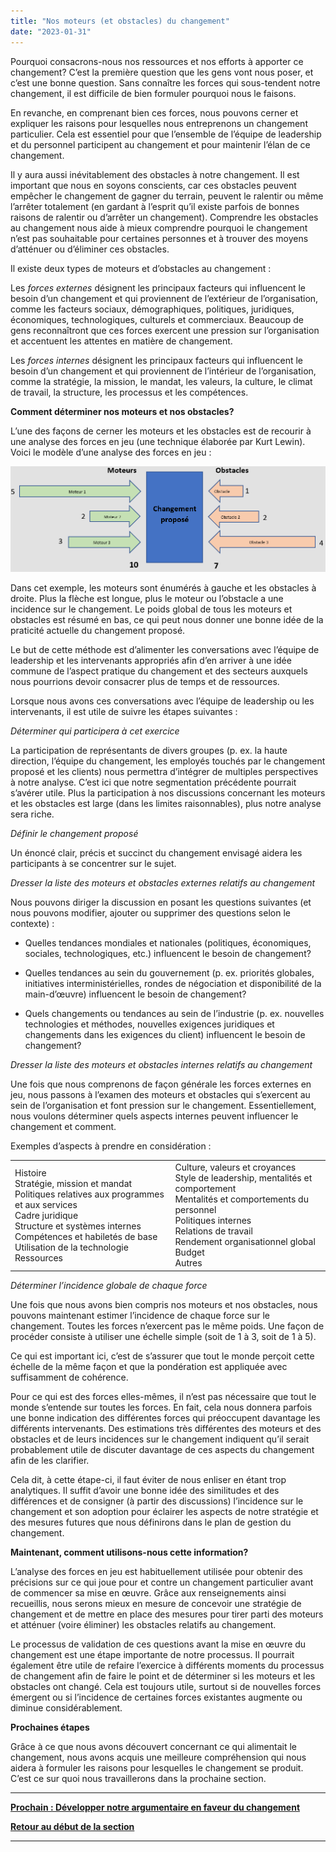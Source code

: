 ```yaml
---
title: "Nos moteurs (et obstacles) du changement"
date: "2023-01-31"
---
```


Pourquoi consacrons-nous nos ressources et nos efforts à apporter ce changement? C’est la première question que les gens vont nous poser, et c’est une bonne question. Sans connaître les forces qui sous-tendent notre changement, il est difficile de bien formuler pourquoi nous le faisons.

En revanche, en comprenant bien ces forces, nous pouvons cerner et expliquer les raisons pour lesquelles nous entreprenons un changement particulier. Cela est essentiel pour que l’ensemble de l’équipe de leadership et du personnel participent au changement et pour maintenir l’élan de ce changement.

Il y aura aussi inévitablement des obstacles à notre changement. Il est important que nous en soyons conscients, car ces obstacles peuvent empêcher le changement de gagner du terrain, peuvent le ralentir ou même l’arrêter totalement (en gardant à l’esprit qu’il existe parfois de bonnes raisons de ralentir ou d’arrêter un changement). Comprendre les obstacles au changement nous aide à mieux comprendre pourquoi le changement n’est pas souhaitable pour certaines personnes et à trouver des moyens d’atténuer ou d’éliminer ces obstacles.

Il existe deux types de moteurs et d’obstacles au changement :

Les _forces externes_ désignent les principaux facteurs qui influencent le besoin d’un changement et qui proviennent de l’extérieur de l’organisation, comme les facteurs sociaux, démographiques, politiques, juridiques, économiques, technologiques, culturels et commerciaux. Beaucoup de gens reconnaîtront que ces forces exercent une pression sur l’organisation et accentuent les attentes en matière de changement.

Les _forces internes_ désignent les principaux facteurs qui influencent le besoin d’un changement et qui proviennent de l’intérieur de l’organisation, comme la stratégie, la mission, le mandat, les valeurs, la culture, le climat de travail, la structure, les processus et les compétences.

**Comment déterminer nos moteurs et nos obstacles?**

L’une des façons de cerner les moteurs et les obstacles est de recourir à une analyse des forces en jeu (une technique élaborée par Kurt Lewin). Voici le modèle d’une analyse des forces en jeu :

![Un carré avec le texte "modification proposée" au milieu. Sur la gauche se trouvent des flèches illustrant la pression que les moteurs du changement exercent sur nous pour qu’on procède au changement. Sur la droite se trouvent des flèches représentant la pression ou l’inertie contre le changement.](images/FLC-Drivers-and-barriers-FR-3.png)

Dans cet exemple, les moteurs sont énumérés à gauche et les obstacles à droite. Plus la flèche est longue, plus le moteur ou l’obstacle a une incidence sur le changement. Le poids global de tous les moteurs et obstacles est résumé en bas, ce qui peut nous donner une bonne idée de la praticité actuelle du changement proposé.

Le but de cette méthode est d’alimenter les conversations avec l’équipe de leadership et les intervenants appropriés afin d’en arriver à une idée commune de l’aspect pratique du changement et des secteurs auxquels nous pourrions devoir consacrer plus de temps et de ressources.

Lorsque nous avons ces conversations avec l’équipe de leadership ou les intervenants, il est utile de suivre les étapes suivantes :

_Déterminer qui participera à cet exercice_

La participation de représentants de divers groupes (p. ex. la haute direction, l’équipe du changement, les employés touchés par le changement proposé et les clients) nous permettra d’intégrer de multiples perspectives à notre analyse. C’est ici que notre segmentation précédente pourrait s’avérer utile. Plus la participation à nos discussions concernant les moteurs et les obstacles est large (dans les limites raisonnables), plus notre analyse sera riche.

_Définir le changement proposé_

Un énoncé clair, précis et succinct du changement envisagé aidera les participants à se concentrer sur le sujet.

_Dresser la liste des moteurs et obstacles externes relatifs au changement_

Nous pouvons diriger la discussion en posant les questions suivantes (et nous pouvons modifier, ajouter ou supprimer des questions selon le contexte) :

- Quelles tendances mondiales et nationales (politiques, économiques, sociales, technologiques, etc.) influencent le besoin de changement?

- Quelles tendances au sein du gouvernement (p. ex. priorités globales, initiatives interministérielles, rondes de négociation et disponibilité de la main-d’œuvre) influencent le besoin de changement?

- Quels changements ou tendances au sein de l’industrie (p. ex. nouvelles technologies et méthodes, nouvelles exigences juridiques et changements dans les exigences du client) influencent le besoin de changement?

_Dresser la liste des moteurs et obstacles internes relatifs au changement_

Une fois que nous comprenons de façon générale les forces externes en jeu, nous passons à l’examen des moteurs et obstacles qui s’exercent au sein de l’organisation et font pression sur le changement. Essentiellement, nous voulons déterminer quels aspects internes peuvent influencer le changement et comment.

Exemples d’aspects à prendre en considération :

<table><tbody><tr><td>Histoire<br>Stratégie, mission et mandat<br>Politiques relatives aux programmes et aux services<br>Cadre juridique<br>Structure et systèmes internes<br>Compétences et habiletés de base<br>Utilisation de la technologie<br>Ressources</td><td>Culture, valeurs et croyances<br>Style de leadership, mentalités et comportement<br>Mentalités et comportements du personnel<br>Politiques internes<br>Relations de travail<br>Rendement organisationnel global<br>Budget<br>Autres</td></tr></tbody></table>

_Déterminer l’incidence globale de chaque force_

Une fois que nous avons bien compris nos moteurs et nos obstacles, nous pouvons maintenant estimer l’incidence de chaque force sur le changement. Toutes les forces n’exercent pas le même poids. Une façon de procéder consiste à utiliser une échelle simple (soit de 1 à 3, soit de 1 à 5).

Ce qui est important ici, c’est de s’assurer que tout le monde perçoit cette échelle de la même façon et que la pondération est appliquée avec suffisamment de cohérence.

Pour ce qui est des forces elles-mêmes, il n’est pas nécessaire que tout le monde s’entende sur toutes les forces. En fait, cela nous donnera parfois une bonne indication des différentes forces qui préoccupent davantage les différents intervenants. Des estimations très différentes des moteurs et des obstacles et de leurs incidences sur le changement indiquent qu’il serait probablement utile de discuter davantage de ces aspects du changement afin de les clarifier.

Cela dit, à cette étape-ci, il faut éviter de nous enliser en étant trop analytiques. Il suffit d’avoir une bonne idée des similitudes et des différences et de consigner (à partir des discussions) l’incidence sur le changement et son adoption pour éclairer les aspects de notre stratégie et des mesures futures que nous définirons dans le plan de gestion du changement.

**Maintenant, comment utilisons-nous cette information?**

L’analyse des forces en jeu est habituellement utilisée pour obtenir des précisions sur ce qui joue pour et contre un changement particulier avant de commencer sa mise en œuvre. Grâce aux renseignements ainsi recueillis, nous serons mieux en mesure de concevoir une stratégie de changement et de mettre en place des mesures pour tirer parti des moteurs et atténuer (voire éliminer) les obstacles relatifs au changement.

Le processus de validation de ces questions avant la mise en œuvre du changement est une étape importante de notre processus. Il pourrait également être utile de refaire l’exercice à différents moments du processus de changement afin de faire le point et de déterminer si les moteurs et les obstacles ont changé. Cela est toujours utile, surtout si de nouvelles forces émergent ou si l’incidence de certaines forces existantes augmente ou diminue considérablement.

**Prochaines étapes**

Grâce à ce que nous avons découvert concernant ce qui alimentait le changement, nous avons acquis une meilleure compréhension qui nous aidera à formuler les raisons pour lesquelles le changement se produit. C’est ce sur quoi nous travaillerons dans la prochaine section.

* * *

[******Prochain : Développer notre argumentaire en faveur du changement******](/developper-notre-argumentaire-en-faveur-du-changement/)

[**Retour au début de la section**](/jeter-les-bases-dun-changement-reussi/)

* * *
